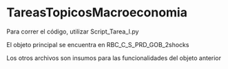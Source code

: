 # TareasTopicosMacroeconomia

Para correr el código, utilizar Script_Tarea_I.py

El objeto principal se encuentra en RBC_C_S_PRD_GOB_2shocks

Los otros archivos son insumos para las funcionalidades del objeto anterior
